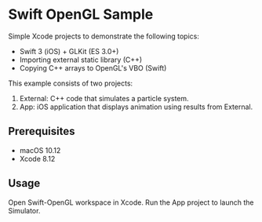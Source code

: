 # Swift OpenGL Sample

Simple Xcode projects to demonstrate the following topics: 

* Swift 3 (iOS) + GLKit (ES 3.0+)
* Importing external static library (C++)
* Copying C++ arrays to OpenGL's VBO (Swift)

This example consists of two projects: 

1. External: C++ code that simulates a particle system.
2. App: iOS application that displays animation using results from External. 

## Prerequisites

* macOS 10.12
* Xcode 8.12

## Usage

Open Swift-OpenGL workspace in Xcode. Run the App project to launch the Simulator. 

